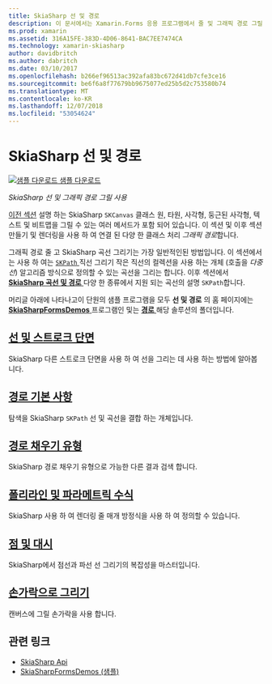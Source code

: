 ```yaml
---
title: SkiaSharp 선 및 경로
description: 이 문서에서는 Xamarin.Forms 응용 프로그램에서 줄 및 그래픽 경로 그릴 SkiaSharp 사용 방법에 설명 하 고 샘플 코드를 사용 하 여이 보여 줍니다.
ms.prod: xamarin
ms.assetid: 316A15FE-383D-4D06-8641-BAC7EE7474CA
ms.technology: xamarin-skiasharp
author: davidbritch
ms.author: dabritch
ms.date: 03/10/2017
ms.openlocfilehash: b266ef96513ac392afa83bc672d41db7cfe3ce16
ms.sourcegitcommit: be6f6a8f77679bb9675077ed25b5d2c753580b74
ms.translationtype: MT
ms.contentlocale: ko-KR
ms.lasthandoff: 12/07/2018
ms.locfileid: "53054624"
---
```

# <a name="skiasharp-lines-and-paths"></a>SkiaSharp 선 및 경로

[![샘플 다운로드](~/media/shared/download.png) 샘플 다운로드](https://developer.xamarin.com/samples/xamarin-forms/SkiaSharpForms/Demos/)

_SkiaSharp 선 및 그래픽 경로 그릴 사용_

[이전 섹션](~/xamarin-forms/user-interface/graphics/skiasharp/basics/index.md) 설명 하는 SkiaSharp `SKCanvas` 클래스 원, 타원, 사각형, 둥근된 사각형, 텍스트 및 비트맵을 그릴 수 있는 여러 메서드가 포함 되어 있습니다. 이 섹션 및 이후 섹션 만들기 및 렌더링을 사용 하 여 연결 된 다양 한 클래스 처리 *그래픽 경로*합니다.

그래픽 경로 줄 고 SkiaSharp 곡선 그리기는 가장 일반적인된 방법입니다. 이 섹션에서는 사용 하 여는 [ `SKPath` ](xref:SkiaSharp.SKPath) 직선 그리기 작은 직선의 컬렉션을 사용 하는 개체 (호출을 *다중선*) 알고리즘 방식으로 정의할 수 있는 곡선을 그리는 합니다. 이후 섹션에서 [ **SkiaSharp 곡선 및 경로** ](../curves/index.md) 다양 한 종류에서 지원 되는 곡선의 설명 `SKPath`합니다.

머리글 아래에 나타나고이 단원의 샘플 프로그램을 모두 **선 및 경로** 의 홈 페이지에는 [ **SkiaSharpFormsDemos** ](https://developer.xamarin.com/samples/xamarin-forms/SkiaSharpForms/Demos/) 프로그램인 및는 [ **경로** ](https://github.com/xamarin/xamarin-forms-samples/tree/master/SkiaSharpForms/Demos/Demos/SkiaSharpFormsDemos/Paths) 해당 솔루션의 폴더입니다.

## <a name="lines-and-stroke-capslinesmd"></a>[선 및 스트로크 단면](lines.md)

SkiaSharp 다른 스트로크 단면을 사용 하 여 선을 그리는 데 사용 하는 방법에 알아봅니다.

## <a name="path-basicspathsmd"></a>[경로 기본 사항](paths.md)

탐색을 SkiaSharp `SKPath` 선 및 곡선을 결합 하는 개체입니다.

## <a name="the-path-fill-typesfill-typesmd"></a>[경로 채우기 유형](fill-types.md)

SkiaSharp 경로 채우기 유형으로 가능한 다른 결과 검색 합니다.

## <a name="polylines-and-parametric-equationspolylinesmd"></a>[폴리라인 및 파라메트릭 수식](polylines.md)

SkiaSharp 사용 하 여 렌더링 줄 매개 방정식을 사용 하 여 정의할 수 있습니다.

## <a name="dots-and-dashesdotsmd"></a>[점 및 대시](dots.md)

SkiaSharp에서 점선과 파선 선 그리기의 복잡성을 마스터입니다.

## <a name="finger-paintingfinger-paintmd"></a>[손가락으로 그리기](finger-paint.md)

캔버스에 그릴 손가락을 사용 합니다.


## <a name="related-links"></a>관련 링크

- [SkiaSharp Api](https://docs.microsoft.com/dotnet/api/skiasharp)
- [SkiaSharpFormsDemos (샘플)](https://developer.xamarin.com/samples/xamarin-forms/SkiaSharpForms/Demos/)
